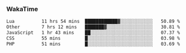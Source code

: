 ### WakaTime

<!--START_SECTION:waka-->

```txt
Lua          11 hrs 54 mins  ████████████▓░░░░░░░░░░░░   50.89 %
Other        7 hrs 12 mins   ███████▓░░░░░░░░░░░░░░░░░   30.81 %
JavaScript   1 hr 43 mins    ██░░░░░░░░░░░░░░░░░░░░░░░   07.37 %
CSS          55 mins         █░░░░░░░░░░░░░░░░░░░░░░░░   03.98 %
PHP          51 mins         █░░░░░░░░░░░░░░░░░░░░░░░░   03.69 %
```

<!--END_SECTION:waka-->
